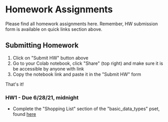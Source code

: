 # Homework Assignments

Please find all homework assignments here. Remember, HW submission form is available on quick links section above.

## Submitting Homework

1. Click on "Submit HW" button above
2. Go to your Colab notebook, click "Share" (top right) and make sure it is be accessible by anyone with link
3. Copy the notebook link and paste it in the "Submit HW" form

That's it!

### HW1 - Due 6/28/21, midnight

* Complete the "Shopping List" section of the "basic_data_types" pset, found [here](https://colab.research.google.com/drive/1hSxgslfvS61xgqf7lLsFV5AUYsn2m5nr?usp=sharing)

<!--  
* Please read the section on [Modules](https://mottaquikarim.github.io/PYTH622/#out/topics/modules) from the class site.
* *OPTIONAL (recommended for those who don't feel 100% comfortable with the material covered thus far):*
    * Read the section on [String Formatting](https://mottaquikarim.github.io/PYTH622/#out/topics/string_formatting) from the class site
    * Complete all sections of the "basic_data_types" pset, found [here](https://colab.research.google.com/drive/1hSxgslfvS61xgqf7lLsFV5AUYsn2m5nr?usp=sharing)

### HW2 - Due 12/21/20, midnight

* Complete all sections of the "conditionals" pset, found [here](https://colab.research.google.com/drive/1N_R1C8V0XeAwJG_LvrMGlSOJ744dmsnQ?usp=sharing)
* Please reread the section on [Lists](https://mottaquikarim.github.io/PYTH622/#out/topics/lists) from the class site. In particular, take a look at the **"Key Takeaways"** section, which you can reference going forward.
* *OPTIONAL (recommended for those who don't feel 100% comfortable with the material covered thus far):*
	* Complete all sections of the "lists" pset, found [here](https://colab.research.google.com/drive/1c7jljgXuu-z8Qc2QJ4f9k4ZaICG2ixR0?usp=sharing) 

### HW3 - Due 1/4/21, midnight

* Reread the section on loops on the class website
* Complete all sections of the "Loops" pset, found [here](https://colab.research.google.com/drive/1RY21T_9CBLcXf69emOefrFTLMeNJTy_k?usp=sharing)

### HW4 - Due 1/11/21, midnight

* Read/Reread the section on **functions** on the class website
* Complete all sections of the "Dicts" pset, found [here](https://colab.research.google.com/drive/1bUf8kapaCgOgHmgEaqijy4-PcRAQZUyc?usp=sharing)

### HW5 - Due 1/25/21, midnight

* Complete all sections of the "Functions" pset, found [here](https://colab.research.google.com/drive/1cAptmre0FcMAwU3P0Z3fOEqJzivp6gDr?usp=sharing) **EXCEPT** that anything marked "Bonus" or "Challenge" is optional

### HW6 - Due 2/3/21, midnight

* Complete the "Taqueria" pset, found [here](https://colab.research.google.com/drive/1_jRCHAlePARNbOSVZogAr6gcEttKM1pa?usp=sharing)

### HW7 - Due 2/17/21, midnight

* Complete "Part 2" of the "Titanic Lab", found [here](https://colab.research.google.com/drive/1KgU946zabYfuDaeve9z81OYNU4jGrn6B?usp=sharing) -->
